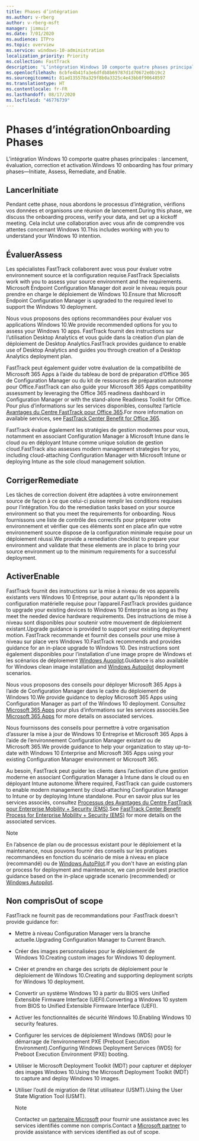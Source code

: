 ```yaml
---
title: Phases d’intégration
ms.author: v-rberg
author: v-rberg-msft
manager: jimmuir
ms.date: 7/01/2020
ms.audience: ITPro
ms.topic: overview
ms.service: windows-10-administration
localization_priority: Priority
ms.collection: FastTrack
description: 'L’intégration Windows 10 comporte quatre phases principales : lancement, évaluation, correction et activation.'
ms.openlocfilehash: 6cbfe4b41fa3e6dfdb8b69787d1d70672e0b19c2
ms.sourcegitcommit: 81ad135578a329f8b0a3325c4e43bb8f90648597
ms.translationtype: HT
ms.contentlocale: fr-FR
ms.lasthandoff: 08/17/2020
ms.locfileid: "46776739"
---
```

# <a name="onboarding-phases"></a><span data-ttu-id="4bbe8-103">Phases d’intégration</span><span class="sxs-lookup"><span data-stu-id="4bbe8-103">Onboarding Phases</span></span>

<span data-ttu-id="4bbe8-104">L’intégration Windows 10 comporte quatre phases principales : lancement, évaluation, correction et activation.</span><span class="sxs-lookup"><span data-stu-id="4bbe8-104">Windows 10 onboarding has four primary phases—Initiate, Assess, Remediate, and Enable.</span></span>

## <a name="initiate"></a><span data-ttu-id="4bbe8-105">Lancer</span><span class="sxs-lookup"><span data-stu-id="4bbe8-105">Initiate</span></span>

<span data-ttu-id="4bbe8-106">Pendant cette phase, nous abordons le processus d’intégration, vérifions vos données et organisons une réunion de lancement.</span><span class="sxs-lookup"><span data-stu-id="4bbe8-106">During this phase, we discuss the onboarding process, verify your data, and set up a kickoff meeting.</span></span> <span data-ttu-id="4bbe8-107">Cela inclut une collaboration avec vous afin de comprendre vos attentes concernant Windows 10.</span><span class="sxs-lookup"><span data-stu-id="4bbe8-107">This includes working with you to understand your Windows 10 intention.</span></span>

## <a name="assess"></a><span data-ttu-id="4bbe8-108">Évaluer</span><span class="sxs-lookup"><span data-stu-id="4bbe8-108">Assess</span></span>

<span data-ttu-id="4bbe8-109">Les spécialistes FastTrack collaborent avec vous pour évaluer votre environnement source et la configuration requise.</span><span class="sxs-lookup"><span data-stu-id="4bbe8-109">FastTrack Specialists work with you to assess your source environment and the requirements.</span></span> <span data-ttu-id="4bbe8-110">Microsoft Endpoint Configuration Manager doit avoir le niveau requis pour prendre en charge le déploiement de Windows 10.</span><span class="sxs-lookup"><span data-stu-id="4bbe8-110">Ensure that Microsoft Endpoint Configuration Manager is upgraded to the required level to support the Windows 10 deployment.</span></span> 

<span data-ttu-id="4bbe8-111">Nous vous proposons des options recommandées pour évaluer vos applications Windows 10.</span><span class="sxs-lookup"><span data-stu-id="4bbe8-111">We provide recommended options for you to assess your Windows 10 apps.</span></span> <span data-ttu-id="4bbe8-112">FastTrack fournit des instructions sur l’utilisation Desktop Analytics et vous guide dans la création d’un plan de déploiement de Desktop Analytics.</span><span class="sxs-lookup"><span data-stu-id="4bbe8-112">FastTrack provides guidance to enable use of Desktop Analytics and guides you through creation of a Desktop Analytics deployment plan.</span></span>

<span data-ttu-id="4bbe8-113">FastTrack peut également guider votre évaluation de la compatibilité de Microsoft 365 Apps à l’aide du tableau de bord de préparation d’Office 365 de Configuration Manager ou du kit de ressources de préparation autonome pour Office.</span><span class="sxs-lookup"><span data-stu-id="4bbe8-113">FastTrack can also guide your Microsoft 365 Apps compatibility assessment by leveraging the Office 365 readiness dashboard in Configuration Manager or with the stand-alone Readiness Toolkit for Office.</span></span> <span data-ttu-id="4bbe8-114">Pour plus d’informations sur les services disponibles, consultez l’article [Avantages du Centre FastTrack pour Office 365](O365-fasttrack-benefit-for-office-365.md).</span><span class="sxs-lookup"><span data-stu-id="4bbe8-114">For more information on available services, see [FastTrack Center Benefit for Office 365](O365-fasttrack-benefit-for-office-365.md).</span></span> 

<span data-ttu-id="4bbe8-115">FastTrack évalue également les stratégies de gestion modernes pour vous, notamment en associant Configuration Manager à Microsoft Intune dans le cloud ou en déployant Intune comme unique solution de gestion cloud.</span><span class="sxs-lookup"><span data-stu-id="4bbe8-115">FastTrack also assesses modern management strategies for you, including cloud-attaching Configuration Manager with Microsoft Intune or deploying Intune as the sole cloud management solution.</span></span>

## <a name="remediate"></a><span data-ttu-id="4bbe8-116">Corriger</span><span class="sxs-lookup"><span data-stu-id="4bbe8-116">Remediate</span></span>

<span data-ttu-id="4bbe8-117">Les tâches de correction doivent être adaptées à votre environnement source de façon à ce que celui-ci puisse remplir les conditions requises pour l’intégration.</span><span class="sxs-lookup"><span data-stu-id="4bbe8-117">You do the remediation tasks based on your source environment so that you meet the requirements for onboarding.</span></span> <span data-ttu-id="4bbe8-118">Nous fournissons une liste de contrôle des correctifs pour préparer votre environnement et vérifier que ces éléments sont en place afin que votre environnement source dispose de la configuration minimale requise pour un déploiement réussi.</span><span class="sxs-lookup"><span data-stu-id="4bbe8-118">We provide a remediation checklist to prepare your environment and validate that these elements are in place to bring your source environment up to the minimum requirements for a successful deployment.</span></span> 

## <a name="enable"></a><span data-ttu-id="4bbe8-119">Activer</span><span class="sxs-lookup"><span data-stu-id="4bbe8-119">Enable</span></span>

<span data-ttu-id="4bbe8-120">FastTrack fournit des instructions sur la mise à niveau de vos appareils existants vers Windows 10 Entreprise, pour autant qu’ils répondent à la configuration matérielle requise pour l’appareil.</span><span class="sxs-lookup"><span data-stu-id="4bbe8-120">FastTrack provides guidance to upgrade your existing devices to Windows 10 Enterprise as long as they meet the needed device hardware requirements.</span></span> <span data-ttu-id="4bbe8-121">Des instructions de mise à niveau sont disponibles pour soutenir votre mouvement de déploiement existant.</span><span class="sxs-lookup"><span data-stu-id="4bbe8-121">Upgrade guidance is provided to support your existing deployment motion.</span></span> <span data-ttu-id="4bbe8-122">FastTrack recommande et fournit des conseils pour une mise à niveau sur place vers Windows 10.</span><span class="sxs-lookup"><span data-stu-id="4bbe8-122">FastTrack recommends and provides guidance for an in-place upgrade to Windows 10.</span></span> <span data-ttu-id="4bbe8-123">Des instructions sont également disponibles pour l’installation d'une image propre de Windows et les scénarios de déploiement [Windows Auopilot](EMS-onboarding-phases.md#windows-autopilot).</span><span class="sxs-lookup"><span data-stu-id="4bbe8-123">Guidance is also available for Windows clean image installation and [Windows Autopilot](EMS-onboarding-phases.md#windows-autopilot) deployment scenarios.</span></span> 

<span data-ttu-id="4bbe8-124">Nous vous proposons des conseils pour déployer Microsoft 365 Apps à l’aide de Configuration Manager dans le cadre du déploiement de Windows 10.</span><span class="sxs-lookup"><span data-stu-id="4bbe8-124">We provide guidance to deploy Microsoft 365 Apps using Configuration Manager as part of the Windows 10 deployment.</span></span> <span data-ttu-id="4bbe8-125">Consultez [Microsoft 365 Apps](O365-onboarding-and-migration.md#microsoft-365-apps) pour plus d’informations sur les services associés.</span><span class="sxs-lookup"><span data-stu-id="4bbe8-125">See [Microsoft 365 Apps](O365-onboarding-and-migration.md#microsoft-365-apps) for more details on associated services.</span></span>

<span data-ttu-id="4bbe8-126">Nous fournissons des conseils pour permettre à votre organisation d’assurer la mise à jour de Windows 10 Entreprise et Microsoft 365 Apps à l’aide de l’environnement Configuration Manager existant ou de Microsoft 365.</span><span class="sxs-lookup"><span data-stu-id="4bbe8-126">We provide guidance to help your organization to stay up-to-date with Windows 10 Enterprise and Microsoft 365 Apps using your existing Configuration Manager environment or Microsoft 365.</span></span>

<span data-ttu-id="4bbe8-127">Au besoin, FastTrack peut guider les clients dans l’activation d’une gestion moderne en associant Configuration Manager à Intune dans le cloud ou en déployant Intune autonome.</span><span class="sxs-lookup"><span data-stu-id="4bbe8-127">Where required, FastTrack can guide customers to enable modern management by cloud-attaching Configuration Manager to Intune or by deploying Intune standalone.</span></span> <span data-ttu-id="4bbe8-128">Pour en savoir plus sur les services associés, consultez [Processus des Avantages du Centre FastTrack pour Enterprise Mobility + Security (EMS)](EMS-fasttrack-process.md).</span><span class="sxs-lookup"><span data-stu-id="4bbe8-128">See [FastTrack Center Benefit Process for Enterprise Mobility + Security (EMS)](EMS-fasttrack-process.md) for more details on the associated services.</span></span>

> [!NOTE]
> <span data-ttu-id="4bbe8-129">En l’absence de plan ou de processus existant pour le déploiement et la maintenance, nous pouvons fournir des conseils sur les pratiques recommandées en fonction du scénario de mise à niveau en place (recommandé) ou de [Windows AutoPilot](EMS-onboarding-phases.md#windows-autopilot).</span><span class="sxs-lookup"><span data-stu-id="4bbe8-129">If you don't have an existing plan or process for deployment and maintenance, we can provide best practice guidance based on the in-place upgrade scenario (recommended) or [Windows Autopilot](EMS-onboarding-phases.md#windows-autopilot).</span></span>

## <a name="out-of-scope"></a><span data-ttu-id="4bbe8-130">Non compris</span><span class="sxs-lookup"><span data-stu-id="4bbe8-130">Out of scope</span></span>

<span data-ttu-id="4bbe8-131">FastTrack ne fournit pas de recommandations pour :</span><span class="sxs-lookup"><span data-stu-id="4bbe8-131">FastTrack doesn't provide guidance for:</span></span>

- <span data-ttu-id="4bbe8-132">Mettre à niveau Configuration Manager vers la branche actuelle.</span><span class="sxs-lookup"><span data-stu-id="4bbe8-132">Upgrading Configuration Manager to Current Branch.</span></span>
- <span data-ttu-id="4bbe8-133">Créer des images personnalisées pour le déploiement de Windows 10.</span><span class="sxs-lookup"><span data-stu-id="4bbe8-133">Creating custom images for Windows 10 deployment.</span></span>
- <span data-ttu-id="4bbe8-134">Créer et prendre en charge des scripts de déploiement pour le déploiement de Windows 10.</span><span class="sxs-lookup"><span data-stu-id="4bbe8-134">Creating and supporting deployment scripts for Windows 10 deployment.</span></span>
- <span data-ttu-id="4bbe8-135">Convertir un système Windows 10 à partir du BIOS vers Unified Extensible Firmware Interface (UEFI).</span><span class="sxs-lookup"><span data-stu-id="4bbe8-135">Converting a Windows 10 system from BIOS to Unified Extensible Firmware Interface (UEFI).</span></span>
- <span data-ttu-id="4bbe8-136">Activer les fonctionnalités de sécurité Windows 10.</span><span class="sxs-lookup"><span data-stu-id="4bbe8-136">Enabling Windows 10 security features.</span></span> 
- <span data-ttu-id="4bbe8-137">Configurer les services de déploiement Windows (WDS) pour le démarrage de l’environnement PXE (Preboot Execution Environment).</span><span class="sxs-lookup"><span data-stu-id="4bbe8-137">Configuring Windows Deployment Services (WDS) for Preboot Execution Environment (PXE) booting.</span></span>
- <span data-ttu-id="4bbe8-138">Utiliser le Microsoft Deployment Toolkit (MDT) pour capturer et déployer des images Windows 10.</span><span class="sxs-lookup"><span data-stu-id="4bbe8-138">Using the Microsoft Deployment Toolkit (MDT) to capture and deploy Windows 10 images.</span></span>
- <span data-ttu-id="4bbe8-139">Utiliser l’outil de migration de l’état utilisateur (USMT).</span><span class="sxs-lookup"><span data-stu-id="4bbe8-139">Using the User State Migration Tool (USMT).</span></span>

  > [!NOTE]
  > <span data-ttu-id="4bbe8-140">Contactez un [partenaire Microsoft](https://go.microsoft.com/fwlink/?linkid=2080150) pour fournir une assistance avec les services identifiés comme non compris.</span><span class="sxs-lookup"><span data-stu-id="4bbe8-140">Contact a [Microsoft partner](https://go.microsoft.com/fwlink/?linkid=2080150) to provide assistance with services identified as out of scope.</span></span>

 